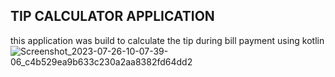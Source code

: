 TIP CALCULATOR APPLICATION
-------------------------------
this application was build to calculate the tip during bill payment using kotlin
![Screenshot_2023-07-26-10-07-39-06_c4b529ea9b633c230a2aa8382fd64dd2](https://github.com/yaswanth2002/app/assets/53286745/d54f22bf-dbbf-47c5-92e5-dd45137ad205)
